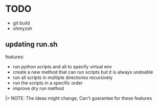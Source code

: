 # TODO

- git build
- ohmyzsh 

## updating run.sh

features:
- run python scripts and all to specify virtual env
- create a new method that can run scripts but it is always undoable
- run all scripts in multiple directories recursively
- run the scripts in a specific order
- improve dry run method

|> NOTE: The ideas might change, Can't guarantee for these features

